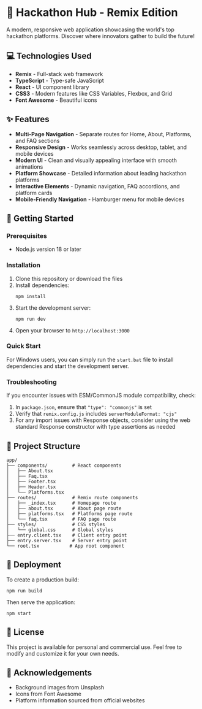 # 🚀 Hackathon Hub - Remix Edition

A modern, responsive web application showcasing the world's top hackathon platforms. Discover where innovators gather to build the future!


## 💻 Technologies Used

- **Remix** - Full-stack web framework
- **TypeScript** - Type-safe JavaScript
- **React** - UI component library
- **CSS3** - Modern features like CSS Variables, Flexbox, and Grid
- **Font Awesome** - Beautiful icons

## ✨ Features

- **Multi-Page Navigation** - Separate routes for Home, About, Platforms, and FAQ sections
- **Responsive Design** - Works seamlessly across desktop, tablet, and mobile devices
- **Modern UI** - Clean and visually appealing interface with smooth animations
- **Platform Showcase** - Detailed information about leading hackathon platforms
- **Interactive Elements** - Dynamic navigation, FAQ accordions, and platform cards
- **Mobile-Friendly Navigation** - Hamburger menu for mobile devices

## 🚀 Getting Started

### Prerequisites

- Node.js version 18 or later

### Installation

1. Clone this repository or download the files
2. Install dependencies:
   ```
   npm install
   ```
3. Start the development server:
   ```
   npm run dev
   ```
4. Open your browser to `http://localhost:3000`

### Quick Start

For Windows users, you can simply run the `start.bat` file to install dependencies and start the development server.

### Troubleshooting

If you encounter issues with ESM/CommonJS module compatibility, check:

1. In `package.json`, ensure that `"type": "commonjs"` is set
2. Verify that `remix.config.js` includes `serverModuleFormat: "cjs"`
3. For any import issues with Response objects, consider using the web standard Response constructor with type assertions as needed

## 📁 Project Structure

```
app/
├── components/         # React components
│   ├── About.tsx
│   ├── Faq.tsx
│   ├── Footer.tsx
│   ├── Header.tsx
│   └── Platforms.tsx
├── routes/             # Remix route components
│   ├── _index.tsx      # Homepage route
│   ├── about.tsx       # About page route
│   ├── platforms.tsx   # Platforms page route
│   └── faq.tsx         # FAQ page route
├── styles/             # CSS styles
│   └── global.css      # Global styles
├── entry.client.tsx    # Client entry point
├── entry.server.tsx    # Server entry point
└── root.tsx           # App root component
```

## 🚀 Deployment

To create a production build:

```
npm run build
```

Then serve the application:

```
npm start
```

## 📜 License

This project is available for personal and commercial use. Feel free to modify and customize it for your own needs.

## 🙏 Acknowledgements

- Background images from Unsplash
- Icons from Font Awesome
- Platform information sourced from official websites